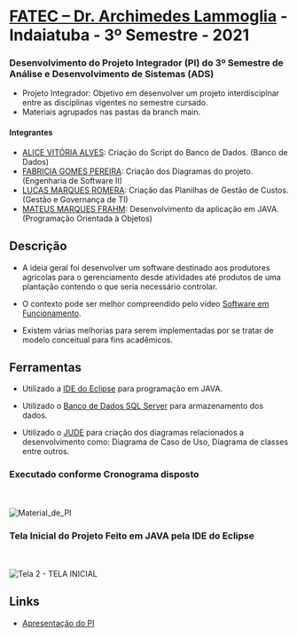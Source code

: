 # [FATEC – Dr. Archimedes Lammoglia](http://www.fatecid.com.br/site/) - Indaiatuba - 3º Semestre - 2021

<h3>Desenvolvimento do Projeto Integrador (PI) do 3º Semestre de Análise e Desenvolvimento de Sistemas (ADS)</h3>

- Projeto Integrador: Objetivo em desenvolver um projeto interdisciplnar entre as disciplinas vigentes no semestre cursado.
- Materiais agrupados nas pastas da branch main.

<h4>Integrantes</h4>

- [ALICE VITÓRIA ALVES](https://github.com/alicevalves?tab=repositories): Criação do Script do Banco de Dados. (Banco de Dados)
- [FABRICIA GOMES PEREIRA](https://github.com/FabriciaGomes): Criação dos Diagramas do projeto. (Engenharia de Software II)
- [LUCAS MARQUES ROMERA](https://github.com/lucasromera): Criação das Planilhas de Gestão de Custos. (Gestão e Governança de TI)
- [MATEUS MARQUES FRAHM](https://github.com/Matthew2079): Desenvolvimento da aplicação em JAVA. (Programação Orientada à Objetos)



<h2>Descrição</h2>

- A ideia geral foi desenvolver um software destinado aos produtores agrícolas para o gerenciamento desde atividades até produtos de uma plantação contendo o que seria necessário controlar.

- O contexto pode ser melhor compreendido pelo vídeo [Software em Funcionamento](https://www.youtube.com/watch?v=OppVeOe38MA&t=1068s).

- Existem várias melhorias para serem implementadas por se tratar de modelo conceitual para fins acadêmicos.

<h2>Ferramentas</h2>

- Utilizado a [IDE do Eclipse](https://www.eclipse.org/ide/) para programação em JAVA.

- Utilizado o [Banco de Dados SQL Server](https://www.microsoft.com/en-us/sql-server/sql-server-downloads) para armazenamento dos dados.

- Utilizado o [JUDE](https://sourceforge.net/projects/jude/) para criação dos diagramas relacionados a desenvolvimento como: Diagrama de Caso de Uso, Diagrama de classes entre outros.


<h3>Executado conforme Cronograma disposto</h3>

<br></br>
![Material_de_PI](https://user-images.githubusercontent.com/85805420/172220502-062418e0-0872-4696-8dd6-9222ed4df81f.JPG)

<h3>Tela Inicial do Projeto Feito em JAVA pela IDE do Eclipse</h3>

<br></br>
![Tela 2 - TELA INICIAL](https://user-images.githubusercontent.com/85805420/172223599-720207ba-1751-4faf-8b88-b544f11746c4.JPG)

## Links
  
- [Apresentação do PI](https://www.youtube.com/watch?v=KdgAHpGRpTk)
  
